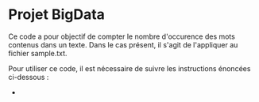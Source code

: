 # Projet BigData

Ce code a pour objectif de compter le nombre d'occurence des mots contenus dans un texte. 
Dans le cas présent, il s'agit de l'appliquer au fichier sample.txt.

Pour utiliser ce code, il est nécessaire de suivre les instructions énoncées ci-dessous : 

- 



